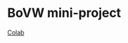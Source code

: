 # BoVW mini-project

[Colab](https://colab.research.google.com/drive/12EbR_e7cUCF293xCc4Vr-5iSvxqyBjeE?hl=vi#scrollTo=7VuM05J9p4jS)
